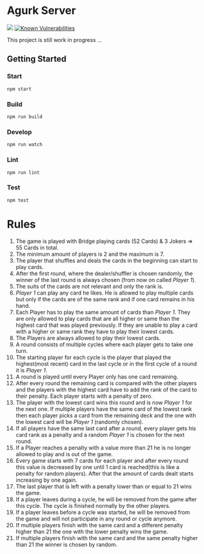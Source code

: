 # Agurk Server
![](https://github.com/SimonMueller/agurk-server/workflows/Node%20CI/badge.svg)
[![Known Vulnerabilities](https://snyk.io/test/github/SimonMueller/agurk-server/badge.svg)](https://snyk.io/test/github/SimonMueller/agurk-server)

This project is still work in progress ...

## Getting Started

### Start
`npm start`

### Build
`npm run build`

### Develop
`npm run watch`

### Lint
`npm run lint`

### Test
`npm test`

# Rules

1. The game is played with Bridge playing cards (52 Cards) & 3 Jokers => 55 Cards in total.
2. The minimum amount of players is 2 and the maximum is 7.
3. The player that shuffles and deals the cards in the beginning can start to play cards.
4. After the first round, where the dealer/shuffler is chosen randomly, the winner of the last round is always chosen (from now on called _Player 1_).
5. The suits of the cards are not relevant and only the rank is.
6. _Player 1_ can play any card he likes. He is allowed to play multiple cards but only if the cards are of the same rank and if one card remains in his hand.
7. Each Player has to play the same amount of cards than _Player 1_. They are only allowed to play cards that are all higher or same than the highest card that was played previously. If they are unable to play a card with a higher or same rank they have to play their lowest cards.
8. The Players are always allowed to play their lowest cards.
9. A round consists of multiple cycles where each player gets to take one turn.
10. The starting player for each cycle is the player that played the highest(most recent) card in the last cycle or in the first cycle of a round it is _Player 1_.
11. A round is played until every Player only has one card remaining.
12. After every round the remaining card is compared with the other players and the players with the highest card have to add the rank of the card to their penalty. Each player starts with a penalty of zero.
13. The player with the lowest card wins this round and is now _Player 1_ for the next one. If multiple players have the same card of the lowest rank then each player picks a card from the remaining deck and the one with the lowest card will be _Player 1_ (randomly chosen).
14. If all players have the same last card after a round, every player gets his card rank as a penalty and a random _Player 1_ is chosen for the next round.
15. If a Player reaches a penalty with a value more than 21 he is no longer allowed to play and is out of the game.
16. Every game starts with 7 cards for each player and after every round this value is decreased by one until 1 card is reached(this is like a penalty for random players). After that the amount of cards dealt starts increasing by one again.
17. The last player that is left with a penalty lower than or equal to 21 wins the game.
18. If a player leaves during a cycle, he will be removed from the game after this cycle. The cycle is finished normally by the other players.
19. If a player leaves before a cycle was started, he will be removed from the game and will not participate in any round or cycle anymore.
20. If multiple players finish with the same card and a different penalty higher than 21 the one with the lower penalty wins the game.
21. If multiple players finish with the same card and the same penalty higher than 21 the winner is chosen by random.
